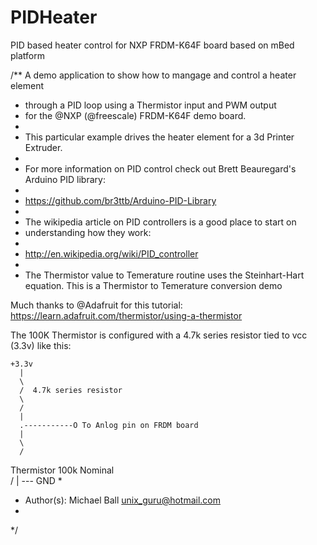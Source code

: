 # PIDHeater
PID based heater control for NXP FRDM-K64F board based on mBed platform

/** A demo application to show how to mangage and control a heater element 
 * through a PID loop using a Thermistor input and PWM output
 * for the @NXP (@freescale) FRDM-K64F demo board.
 *
 * This particular example drives the heater element for a 3d Printer Extruder.
 *
 * For more information on PID control check out Brett Beauregard's Arduino PID library:
 *
 *  https://github.com/br3ttb/Arduino-PID-Library
 *
 * The wikipedia article on PID controllers is a good place to start on
 * understanding how they work:
 *
 *  http://en.wikipedia.org/wiki/PID_controller
 *
 * The Thermistor value to Temerature routine uses the Steinhart-Hart equation.
 This is a Thermistor to Temerature conversion demo 

Much thanks to @Adafruit for this tutorial:
https://learn.adafruit.com/thermistor/using-a-thermistor

The 100K Thermistor is configured with a 4.7k series resistor 
tied to vcc (3.3v)  like this:

    +3.3v
      |
      \
      /  4.7k series resistor
      \
      /
      |
      .-----------O To Anlog pin on FRDM board
      |
      \
      /
  Thermistor  100k Nominal
      \
      /
      |
     ---
     GND
 *
 * Author(s): Michael Ball  unix_guru@hotmail.com
 *
 */

